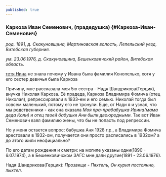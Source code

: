 ```yaml
---
published: true
---
```


### Каркоза Иван Семенович, (прадедушка)  {#Каркоза-Иван-Семенович}

_род. 1891, д. Скакуновщина, Мартиновская волость, Лепельский уезд, Витебская губерния._

_ум. 23.06.1976, д. Скакуновщина, Бешенковичский район, Витебская область._

[тетя Нина](#Шаппо-Нина-Николаевна) не знала почему у Ивана была фамилия Конопелько, хотя у его сестер девичья была Каркоза

Причину, мне рассказала моя 5ю сестра - Надя Шандрикова(Герцик), внучка Николая Каркоза. Её прадеда, 
Каркоза Владимира Фомича (отец Николая), репрессировали в 1933-ем и его семью. Николай тогда был совсем маленький, 
потому его не тронули. Еще, от Нади я и узнал, что мы родственники - как она сказала _Моя пра-прабабушка 
Ирина(мама деда Коли) и отец твоей бабушки Ани были двоюродными_. Так вот Иван Семенович взял фамилию жены, 
что бы не попасть под репрессии.

Но у меня остается вопрос: бабушка Аня 1928 г.р., а Владимира Фомича арестовали в 1932-ом, 
получается они просто расписались в 1932ом? а до этого жили неофициально?

По его датам рождения и сметри: на могиле указаны одни(1890 - 6.07.1974), а в Бешенковичском ЗАГС мне дали 
другие(1891 - 23.06.1976).

Надя Шандрикова(Герцик): _Прозвище - Пяхтель, Он курил постоянно, пыхтел._
